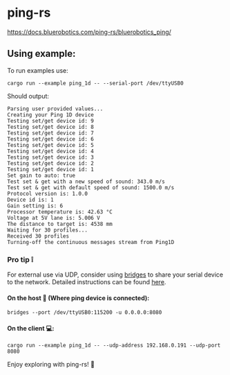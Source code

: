 # ping-rs
https://docs.bluerobotics.com/ping-rs/bluerobotics_ping/

## Using example:

To run examples use:

```shell
cargo run --example ping_1d -- --serial-port /dev/ttyUSB0
```

Should output:
```shell
Parsing user provided values...
Creating your Ping 1D device
Testing set/get device id: 9
Testing set/get device id: 8
Testing set/get device id: 7
Testing set/get device id: 6
Testing set/get device id: 5
Testing set/get device id: 4
Testing set/get device id: 3
Testing set/get device id: 2
Testing set/get device id: 1
Set gain to auto: true
Test set & get with a new speed of sound: 343.0 m/s
Test set & get with default speed of sound: 1500.0 m/s
Protocol version is: 1.0.0
Device id is: 1
Gain setting is: 6
Processor temperature is: 42.63 °C
Voltage at 5V lane is: 5.006 V
The distance to target is: 4538 mm
Waiting for 30 profiles...
Received 30 profiles
Turning-off the continuous messages stream from Ping1D
```
### **Pro tip** :grey_exclamation:
For external use via UDP, consider using [bridges](https://github.com/patrickelectric/bridges) to share your serial device to the network. Detailed instructions can be found [here](https://github.com/patrickelectric/bridges?tab=readme-ov-file#install-zap).

#### On the host :satellite: (Where ping device is connected):

```shell
bridges --port /dev/ttyUSB0:115200 -u 0.0.0.0:8080
```

#### On the client :computer::

```shell
cargo run --example ping_1d -- --udp-address 192.168.0.191 --udp-port 8080
```

Enjoy exploring with ping-rs! :ocean: